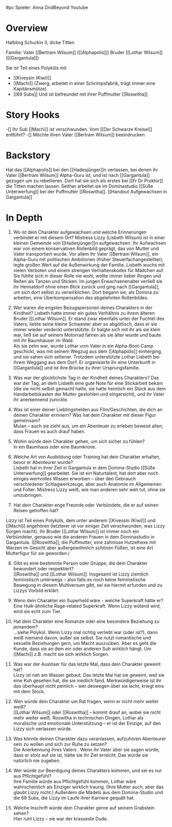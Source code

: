 #pc 
Spieler: Anna
DndBeyond
Youtube
# Overview
Halbling Schurkin 3, dicke Titten

Familie:
Vater [[Bertram Wilsum]] ([[Alphapolis]])
Bruder [[Lothar Wilsum]] ([[Gargantula]])

Sie ist Teil eines Polyküls mit
- [[Kivessin (Kiwi)]]
- [[Machi]] (Zwerg, arbeitet in einer Schrimpsfabrik, trägt immer eine Kapitänsmütze)
- [[69 Subs]]
Und ist befreundet mit ihrer Puffmutter [[Roswitha]]
# Story Hooks
-[] Ihr Sub [[Machi]] ist verschwunden. Vom [[Der Schwarze Kreisel]] entführt?
-[] Möchte ihren Vater [[Bertram Wilsum]] beeindrucken
# Backstory
Hat das [[Alphapolis]] bei den [[Hadesjünger]]n verlassen, bei denen ihr Vater [[Bertram Wilsum]] Alpha-Guru ist, und ist nach [[Gargantula]] gezogen um zu rebellieren.
Dort hat sie sich als erstes bei [[Fr Dr Proktor]] die Titten machen lassen.
Seither arbeitet sie im Dominastudio [[Süße Unterwerfung]] bei der Puffmutter [[Roswitha]].
[[Handout Aufgewachsen in Gargantula]]
# In Depth
1. Wo ist dein Charakter aufgewachsen und welche Erinnerungen verbindet er mit diesem Ort?
Mistress Lizzy (Lisbeth Wilsum) ist in einer kleinen Gemeinde von [[Hadesjünger]]n aufgewachsen. Ihr Aufwachsen war von einem konservativen Rollenbild geprägt, das von Mutter und Vater transportiert wurde. Vor allem ihr Vater [[Bertram Wilsum]], ein Alpha-Guru mit politischen Ambitionen (früher Steuerfachangestellter), legte großen Wert auf die Außenwirkung der Familie. Lisbeth wuchs mit vielen Verboten und einem strengen Verhaltenskodex für Mädchen auf.  
Sie fühlte sich in dieser Rolle nie wohl, wollte immer lieber Ringen und Reiten als Tanzen und Sticken. Im jungen Erwachsenenalter verließ sie ihr Heimatdorf ohne einen Blick zurück und ging nach [[Gargantula]], um sich dort selbst zu verwirklichen. Dort begann sie, als Domina zu arbeiten, eine Überkompensation des abgelehnten Rollenbildes.  
  
2. Wer waren die engsten Bezugspersonen deines Charakters in der Kindheit?
Lisbeth hatte immer ein gutes Verhältnis zu ihrem älteren Bruder [[Lothar Wilsum]]. Er stand zwar ebenfalls unter der Fuchtel des Vaters, liebte seine kleine Schwester aber so abgöttisch, dass er sie immer wieder verdeckt unterstützte. Er balgte sich mit ihr als sie klein war, ließ sie auf seinem Motorrad fahren als sie älter wurde und baute mit ihr Baumhäuser im Wald.  
Als sie zehn war, wurde Lothar vom Vater in ein Alpha-Boot-Camp geschickt, was mit seinem Wegzug aus dem [[Alphapolis]] einherging, und sie sahen sich seltener. Trotzdem unterstützte Lothar Lisbeth bei ihrem Weggang aus dem Dorf. Er organisierte ihr eine Unterkunft in [[Gargantula]] und ist ihre Brücke zu ihrer Ursprungsfamilie.  
  
3. Was war der glücklichste Tag in der Kindheit deines Charakters?
Das war der Tag, an dem Lisbeth eine gute Note für eine Stickarbeit bekam (die sie nicht selbst gemacht hatte, sie hatte heimlich ein Stück aus dem Handarbeitskasten der Mutter gestohlen und eingereicht), und ihr Vater ihr anerkennend zunickte.  
  
4. Was ist einer deiner Lieblingshelden aus Film/Geschichten, die dich an deinen Charakter erinnern? Was hat dein Charakter mit dieser Figur gemeinsam?  
    Mulan – auch sie zieht aus, um ein Abenteuer zu erleben beweist allen, dass Frauen es auch drauf haben.
   
5. Wohin würde dein Charakter gehen, um sich sicher zu fühlen?  
   In ein Baumhaus oder eine Baumkrone.  
   
6. Welche Art von Ausbildung oder Training hat dein Charakter erhalten, bevor er Abenteurer wurde?   
Lisbeth hat in ihrer Zeit in Gargantula in dem Domina-Studio [[Süße Unterwerfung]] gearbeitet. Sie ist ein Naturtalent, hat dort aber noch einiges wertvolles Wissen erworben – über den Gebrauch verschiedener Schlagwerkzeuge, aber auch Anatomie im Allgemeinen und Folter. Mistress Lizzy weiß, wie man anderen sehr weh tut, ohne sie umzubringen.  
  
7. Hat dein Charakter enge Freunde oder Verbündete, die er auf seinen Reisen getroffen hat?
    
Lizzy ist Teil eines Polyküls, dem unter anderem [[Kivessin (Kiwi)]] und [[Machi]] angehören (letzterer ist vor einiger Zeit verschwunden, was Lizzy Sorgen macht). Ihr Bruder [[Lothar Wilsum]] ist immer noch ein Verbündeter, genauso wie die anderen Frauen in dem Dominastudio in Gargantula. ([[Roswitha]], die Puffmutter, eine zahnlose Hutzelhexe mit Warzen im Gesicht aber außergewöhnlich schönen Füßen, ist eine Art Mutterfigur für sie geworden.)  
  
8. Gibt es eine bestimmte Person oder Gruppe, die dein Charakter bewundert oder respektiert?   
[[Roswitha]] und [[Lothar Wilsum]]. Insgesamt ist Lizzy ziemlich feministisch unterwegs – also falls es noch keine feministische Bewegung in diesem Multiversum gibt, sei sie hiermit erfunden und zu Lizzys Vorbild erklärt.

9. Wenn dein Charakter ein Superheld wäre - welche Superkraft hätte er?   
Eine Hulk-ähnliche Rage-related Superkraft. Wenn Lizzy wütend wird, wird sie echt zum Tier.  

10. Hat dein Charakter eine Romanze oder eine besondere Beziehung zu jemandem?   
…siehe Polykül. Wenn Lizzy mal richtig verliebt war (oder ist?), dann weiß niemand davon, außer sie selbst. Sie nutzt romantische und sexuelle Beziehungen gern, um Macht auszuüben. Aber es geht die Kunde, dass sie an dem ein oder anderen Sub wirklich hängt. Um [[Machi]] z.B. macht sie sich wirklich Sorgen.

11. Was war der Auslöser für das letzte Mal, dass dein Charakter geweint hat?   
Lizzy ist nah am Wasser gebaut. Das letzte Mal hat sie geweint, weil sie eine Kuh gesehen hat, die sie niedlich fand. Merkwürdigerweise ist ihr das überhaupt nicht peinlich – wer deswegen über sie lacht, kriegt eins mit dem Stock.  
  
12. Wen würde dein Charakter um Rat fragen, wenn er nicht mehr weiter weiß?   
[[Lothar Wilsum]] oder [[Roswitha]] – kommt drauf an, wobei sie nicht mehr weiter weiß. Roswitha in technischen Dingen, Lothar als moralische und emotionale Unterstützung – er ist der Einzige, auf den Lizzy sich verlassen würde.  
  
13. Was könnte deinen Charakter dazu veranlassen, aufzuhören Abenteurer sein zu wollen und sich zur Ruhe zu setzen?   
Die Anerkennung ihres Vaters . Wenn ihr Vater über sie sagen würde, dass er stolz auf sie ist, hätte sie ihr Ziel erreicht. Das würde sie natürlich nie zugeben.  
  
14. Wer würde zur Beerdigung deines Charakters kommen, und sei es nur aus Pflichtgefühl?   
Ihre Familie würde aus Pflichtgefühl kommen, Lothar wäre wahrscheinlich als Einziger wirklich traurig. (Ihre Mutter auch, aber das glaubt Lizzy nicht.) Außerdem die Mädels aus dem Domina-Studio und die 69 Subs, die Lizzy im Laufe ihrer Karriere gequält hat.  
  
15. Welche Inschrift würde dein Charakter gerne auf seinem Grabstein sehen?  
Hier ruht Lizzy – sie war der krasseste Dude.
